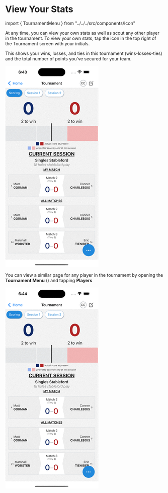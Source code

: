 # View Your Stats

import { TournamentMenu } from "../../../src/components/Icon"


At any time, you can view your own stats as well as scout any other player in the tournament. To view your own stats, tap the icon in the top right of the Tournament screen with your initials. 

This shows your wins, losses, and ties in this tournament (wins-losses-ties) and the total number of points you've secured for your team.

![](/apps/two-up/media/view-stats.gif)

You can view a similar page for any player in the tournament by opening the **Tournament Menu** (<TournamentMenu/>) and tapping **Players**

![](/apps/two-up/media/view-player-stats.gif)
